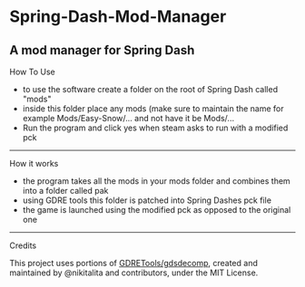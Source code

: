 # Spring-Dash-Mod-Manager
A mod manager for Spring Dash
---
How To Use
- to use the software create a folder on the root of Spring Dash called "mods"
- inside this folder place any mods (make sure to maintain the name for example Mods/Easy-Snow/... and not have it be Mods/...
- Run the program and click yes when steam asks to run with a modified pck
---
How it works
- the program takes all the mods in your mods folder and combines them into a folder called pak
- using GDRE tools this folder is patched into Spring Dashes pck file
- the game is launched using the modified pck as opposed to the original one
---
Credits

This project uses portions of [GDRETools/gdsdecomp](https://github.com/GDRETools/gdsdecomp), created and maintained by @nikitalita and contributors, under the MIT License.
